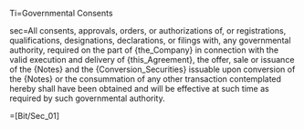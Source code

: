 Ti=Governmental Consents

sec=All consents, approvals, orders, or authorizations of, or registrations, qualifications, designations, declarations, or filings with, any governmental authority, required on the part of {the_Company} in connection with the valid execution and delivery of {this_Agreement}, the offer, sale or issuance of the {Notes} and the {Conversion_Securities} issuable upon conversion of the {Notes} or the consummation of any other transaction contemplated hereby shall have been obtained and will be effective at such time as required by such governmental authority. 

=[Bit/Sec_01]